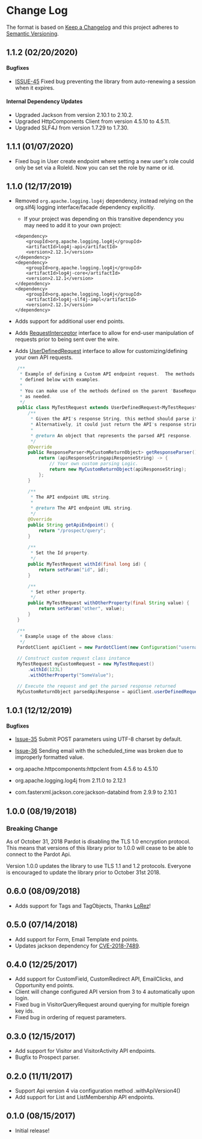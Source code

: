 # Change Log
The format is based on [Keep a Changelog](http://keepachangelog.com/)
and this project adheres to [Semantic Versioning](http://semver.org/).

## 1.1.2 (02/20/2020)

#### Bugfixes
- [ISSUE-45](https://github.com/Crim/pardot-java-client/issues/45) Fixed bug preventing the library from auto-renewing a session when it expires.

#### Internal Dependency Updates
- Upgraded Jackson from version 2.10.1 to 2.10.2.
- Upgraded HttpComponents Client from version 4.5.10 to 4.5.11.
- Upgraded SLF4J from version 1.7.29 to 1.7.30.

## 1.1.1 (01/07/2020)
- Fixed bug in User create endpoint where setting a new user's role could only be set via a RoleId.  Now you can set the role by name or id.

## 1.1.0 (12/17/2019)

- Removed `org.apache.logging.log4j` dependency, instead relying on the org.slf4j logging interface/facade dependency explicitly.
  - If your project was depending on this transitive dependency you may need to add it to your own project:

  ```
  <dependency>
      <groupId>org.apache.logging.log4j</groupId>
      <artifactId>log4j-api</artifactId>
      <version>2.12.1</version>
  </dependency>
  <dependency>
      <groupId>org.apache.logging.log4j</groupId>
      <artifactId>log4j-core</artifactId>
      <version>2.12.1</version>
  </dependency>
  <dependency>
      <groupId>org.apache.logging.log4j</groupId>
      <artifactId>log4j-slf4j-impl</artifactId>
      <version>2.12.1</version>
  </dependency>
  ```
  
- Adds support for additional user end points.
- Adds [RequestInterceptor](src/main/java/com/darksci/pardot/api/rest/interceptor/RequestInterceptor.java) interface to allow for end-user manipulation of requests prior to being sent over the wire.
- Adds [UserDefinedRequest](src/main/java/com/darksci/pardot/api/request/UserDefinedRequest.java) interface to allow for customizing/defining your own API requests.

```java
    /**
     * Example of defining a Custom API endpoint request.  The methods required to be implemented are
     * defined below with examples.
     *
     * You can make use of the methods defined on the parent 'BaseRequest' class to set request parameter
     * as needed.
     */
    public class MyTestRequest extends UserDefinedRequest<MyTestRequest, MyCustomReturnObject> {
        /**
         * Given the API's response String, this method should parse it into a more easily consumed object.
         * Alternatively, it could just return the API's response string.
         *
         * @return An object that represents the parsed API response.
         */
        @Override
        public ResponseParser<MyCustomReturnObject> getResponseParser() {
            return (apiResponseStringapiResponseString) -> {
                // Your own custom parsing Logic.
                return new MyCustomReturnObject(apiResponseString);
            };
        }

        /**
         * The API endpoint URL string.
         *
         * @return The API endpoint URL string.
         */
        @Override
        public String getApiEndpoint() {
            return "/prospect/query";
        }
       
        /**
         * Set the Id property.
         */ 
        public MyTestRequest withId(final long id) {
            return setParam("id", id);
        } 

        /**
         * Set other property.
         */ 
        public MyTestRequest withOtherProperty(final String value) {
            return setParam("other", value);
        }
    } 
```

```java
    /**
     * Example usage of the above class:
     */
    PardotClient apiClient = new PardotClient(new Configuration("username", "password", "api-key"));

    // Construct custom request class instance
    MyTestRequest myCustomRequest = new MyTestRequest()
        .withId(123L)
        .withOtherProperty("SomeValue");

    // Execute the request and get the parsed response returned
    MyCustomReturnObject parsedApiResponse = apiClient.userDefinedRequest(myCustomRequest);
```

## 1.0.1 (12/12/2019)

#### Bugfixes
- [Issue-35](https://github.com/Crim/pardot-java-client/issues/35) Submit POST parameters using UTF-8 charset by default.
- [Issue-36](https://github.com/Crim/pardot-java-client/issues/36) Sending email with the scheduled_time was broken due to improperly formatted value. 


- org.apache.httpcomponents:httpclent from 4.5.6 to 4.5.10
- org.apache.logging.log4j from 2.11.0 to 2.12.1
- com.fasterxml.jackson.core:jackson-databind from 2.9.9 to 2.10.1

## 1.0.0 (08/19/2018)
### Breaking Change 

As of October 31, 2018 Pardot is disabling the TLS 1.0 encryption protocol.  This means that versions of this library
prior to 1.0.0 will cease to be able to connect to the Pardot Api.

Version 1.0.0 updates the library to use TLS 1.1 and 1.2 protocols. Everyone is encouraged to update
the library prior to October 31st 2018.

## 0.6.0 (08/09/2018)
- Adds support for Tags and TagObjects, Thanks [LoRez](https://github.com/lorez)!

## 0.5.0 (07/14/2018)
- Add support for Form, Email Template end points.
- Updates jackson dependency for [CVE-2018-7489](https://cve.mitre.org/cgi-bin/cvename.cgi?name=CVE-2018-7489).

## 0.4.0 (12/25/2017)
- Add support for CustomField, CustomRedirect API, EmailClicks, and Opportunity end points.
- Client will change configured API version from 3 to 4 automatically upon login.
- Fixed bug in VisitorQueryRequest around querying for multiple foreign key ids.
- Fixed bug in ordering of request parameters.

## 0.3.0 (12/15/2017)
- Add support for Visitor and VisitorActivity API endpoints.
- Bugfix to Prospect parser.

## 0.2.0 (11/11/2017)
- Support Api version 4 via configuration method .withApiVersion4()
- Add support for List and ListMembership API endpoints.

## 0.1.0 (08/15/2017)
- Initial release!